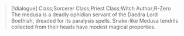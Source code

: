 >[!dialogue] Class;Sorcerer Class;Priest Class;Witch Author;R-Zero
The medusa is a deadly ophidian servant of the Daedra Lord Boethiah, dreaded for its paralysis spells. Snake-like Medusa tendrils collected from their heads have modest magical properties.